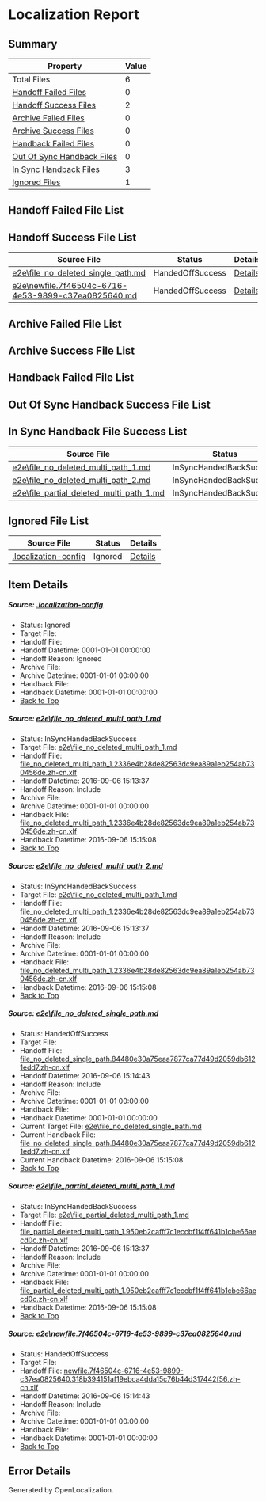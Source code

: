 # <a name='report-top'></a> Localization Report

## Summary
 Property | Value 
 -------- | ----- 
 Total Files | 6
[ Handoff Failed Files ](#handoff-failed-list)| 0
[ Handoff Success Files ](#handoff-success-list)| 2
[ Archive Failed Files ](#archive-failed-list)| 0
[ Archive Success Files ](#archive-success-list)| 0
[ Handback Failed Files ](#handback-failed-list)| 0
[ Out Of Sync Handback Files ](#outofsync-handback-success-list)| 0
[ In Sync Handback Files ](#insync-handback-success-list)| 3
[ Ignored Files ](#ignored-list)| 1

## <a name='handoff-failed-list'></a> Handoff Failed File List

## <a name='handoff-success-list'></a> Handoff Success File List
 Source File | Status | Details 
 ----------- | ------ | ------- 
 [e2e\file_no_deleted_single_path.md](https://github.com/OpenLocalizationTestOrg/ol-test0/blob/d4c2bc0d01baa143ab07c06f04ce0c8eac27d44c/e2e/file_no_deleted_single_path.md) | HandedOffSuccess | [Details](#ef0d0b9dfa3d86fa0564654834326a5cf17d453d3)
 [e2e\newfile.7f46504c-6716-4e53-9899-c37ea0825640.md](https://github.com/OpenLocalizationTestOrg/ol-test0/blob/d4c2bc0d01baa143ab07c06f04ce0c8eac27d44c/e2e/newfile.7f46504c-6716-4e53-9899-c37ea0825640.md) | HandedOffSuccess | [Details](#e1c4f0a1ebc09710fc9a4fe0772a4c607421f6505)

## <a name='archive-failed-list'></a> Archive Failed File List

## <a name='archive-success-list'></a> Archive Success File List

## <a name='handback-failed-list'></a> Handback Failed File List

## <a name='outofsync-handback-success-list'></a> Out Of Sync Handback Success File List

## <a name='insync-handback-success-list'></a> In Sync Handback File Success List
 Source File | Status | Details 
 ----------- | ------ | ------- 
 [e2e\file_no_deleted_multi_path_1.md](https://github.com/OpenLocalizationTestOrg/ol-test0/blob/2879df1b938a76f178da28e18b84ea91a9d10571/e2e/file_no_deleted_multi_path_1.md) | InSyncHandedBackSuccess | [Details](#ca7c7c29058170cb11a78278e806f6b577f73d0e1)
 [e2e\file_no_deleted_multi_path_2.md](https://github.com/OpenLocalizationTestOrg/ol-test0/blob/d4c2bc0d01baa143ab07c06f04ce0c8eac27d44c/e2e/file_no_deleted_multi_path_2.md) | InSyncHandedBackSuccess | [Details](#ca7c7c29058170cb11a78278e806f6b577f73d0e2)
 [e2e\file_partial_deleted_multi_path_1.md](https://github.com/OpenLocalizationTestOrg/ol-test0/blob/2879df1b938a76f178da28e18b84ea91a9d10571/e2e/file_partial_deleted_multi_path_1.md) | InSyncHandedBackSuccess | [Details](#051ba0004eb568222eded021b402d086e7cd050b4)

## <a name='ignored-list'></a> Ignored File List
 Source File | Status | Details 
 ----------- | ------ | ------- 
 [.localization-config](https://github.com/OpenLocalizationTestOrg/ol-test0/blob/d4c2bc0d01baa143ab07c06f04ce0c8eac27d44c/.localization-config) | Ignored | [Details](#3d4f252ac210baf56311d7e97dcc2db10974dbd20)

## Item Details
##### <a name='3d4f252ac210baf56311d7e97dcc2db10974dbd20'></a> Source: [.localization-config](https://github.com/OpenLocalizationTestOrg/ol-test0/blob/d4c2bc0d01baa143ab07c06f04ce0c8eac27d44c/.localization-config)
* Status: Ignored
* Target File: 
* Handoff File: 
* Handoff Datetime: 0001-01-01 00:00:00
* Handoff Reason: Ignored
* Archive File: 
* Archive Datetime: 0001-01-01 00:00:00
* Handback File: 
* Handback Datetime: 0001-01-01 00:00:00
* [Back to Top](#report-top)

##### <a name='ca7c7c29058170cb11a78278e806f6b577f73d0e1'></a> Source: [e2e\file_no_deleted_multi_path_1.md](https://github.com/OpenLocalizationTestOrg/ol-test0/blob/2879df1b938a76f178da28e18b84ea91a9d10571/e2e/file_no_deleted_multi_path_1.md)
* Status: InSyncHandedBackSuccess
* Target File: [e2e\file_no_deleted_multi_path_1.md](https://github.com/OpenLocalizationTestOrg/ol-test0-zhcn/blob/6254b4f72c2e10ba018d19a04295afd28e83d594/e2e/file_no_deleted_multi_path_1.md)
* Handoff File: [file_no_deleted_multi_path_1.2336e4b28de82563dc9ea89a1eb254ab730456de.zh-cn.xlf](https://github.com/OpenLocalizationTestOrg/ol-test0-handoff/blob/4f3f19e6836f4aa83541d702ebc0647ab9396239/ol-handoff/OpenLocalizationTestOrg/ol-test0-zhcn/ci/mt/file_no_deleted_multi_path_1.2336e4b28de82563dc9ea89a1eb254ab730456de.zh-cn.xlf)
* Handoff Datetime: 2016-09-06 15:13:37
* Handoff Reason: Include
* Archive File: 
* Archive Datetime: 0001-01-01 00:00:00
* Handback File: [file_no_deleted_multi_path_1.2336e4b28de82563dc9ea89a1eb254ab730456de.zh-cn.xlf](https://github.com/OpenLocalizationTestOrg/ol-test0-handback/blob/663e1aaa25606da60fc472a8d962eb8ac1696243/ol-handback/OpenLocalizationTestOrg/ol-test0-zhcn/ci/mt/file_no_deleted_multi_path_1.2336e4b28de82563dc9ea89a1eb254ab730456de.zh-cn.xlf)
* Handback Datetime: 2016-09-06 15:15:08
* [Back to Top](#report-top)

##### <a name='ca7c7c29058170cb11a78278e806f6b577f73d0e2'></a> Source: [e2e\file_no_deleted_multi_path_2.md](https://github.com/OpenLocalizationTestOrg/ol-test0/blob/d4c2bc0d01baa143ab07c06f04ce0c8eac27d44c/e2e/file_no_deleted_multi_path_2.md)
* Status: InSyncHandedBackSuccess
* Target File: [e2e\file_no_deleted_multi_path_1.md](https://github.com/OpenLocalizationTestOrg/ol-test0-zhcn/blob/6254b4f72c2e10ba018d19a04295afd28e83d594/e2e/file_no_deleted_multi_path_1.md)
* Handoff File: [file_no_deleted_multi_path_1.2336e4b28de82563dc9ea89a1eb254ab730456de.zh-cn.xlf](https://github.com/OpenLocalizationTestOrg/ol-test0-handoff/blob/4f3f19e6836f4aa83541d702ebc0647ab9396239/ol-handoff/OpenLocalizationTestOrg/ol-test0-zhcn/ci/mt/file_no_deleted_multi_path_1.2336e4b28de82563dc9ea89a1eb254ab730456de.zh-cn.xlf)
* Handoff Datetime: 2016-09-06 15:13:37
* Handoff Reason: Include
* Archive File: 
* Archive Datetime: 0001-01-01 00:00:00
* Handback File: [file_no_deleted_multi_path_1.2336e4b28de82563dc9ea89a1eb254ab730456de.zh-cn.xlf](https://github.com/OpenLocalizationTestOrg/ol-test0-handback/blob/663e1aaa25606da60fc472a8d962eb8ac1696243/ol-handback/OpenLocalizationTestOrg/ol-test0-zhcn/ci/mt/file_no_deleted_multi_path_1.2336e4b28de82563dc9ea89a1eb254ab730456de.zh-cn.xlf)
* Handback Datetime: 2016-09-06 15:15:08
* [Back to Top](#report-top)

##### <a name='ef0d0b9dfa3d86fa0564654834326a5cf17d453d3'></a> Source: [e2e\file_no_deleted_single_path.md](https://github.com/OpenLocalizationTestOrg/ol-test0/blob/d4c2bc0d01baa143ab07c06f04ce0c8eac27d44c/e2e/file_no_deleted_single_path.md)
* Status: HandedOffSuccess
* Target File: 
* Handoff File: [file_no_deleted_single_path.84480e30a75eaa7877ca77d49d2059db6121edd7.zh-cn.xlf](https://github.com/OpenLocalizationTestOrg/ol-test0-handoff/blob/7bc83bee9f6266d9b2d917f74e7551a69f0bb717/ol-handoff/OpenLocalizationTestOrg/ol-test0-zhcn/ci/mt/file_no_deleted_single_path.84480e30a75eaa7877ca77d49d2059db6121edd7.zh-cn.xlf)
* Handoff Datetime: 2016-09-06 15:14:43
* Handoff Reason: Include
* Archive File: 
* Archive Datetime: 0001-01-01 00:00:00
* Handback File: 
* Handback Datetime: 0001-01-01 00:00:00
* Current Target File: [e2e\file_no_deleted_single_path.md](https://github.com/OpenLocalizationTestOrg/ol-test0-zhcn/blob/6254b4f72c2e10ba018d19a04295afd28e83d594/e2e/file_no_deleted_single_path.md)
* Current Handback File: [file_no_deleted_single_path.84480e30a75eaa7877ca77d49d2059db6121edd7.zh-cn.xlf](https://github.com/OpenLocalizationTestOrg/ol-test0-handback/blob/663e1aaa25606da60fc472a8d962eb8ac1696243/ol-handback/OpenLocalizationTestOrg/ol-test0-zhcn/ci/mt/file_no_deleted_single_path.84480e30a75eaa7877ca77d49d2059db6121edd7.zh-cn.xlf)
* Current Handback Datetime: 2016-09-06 15:15:08
* [Back to Top](#report-top)

##### <a name='051ba0004eb568222eded021b402d086e7cd050b4'></a> Source: [e2e\file_partial_deleted_multi_path_1.md](https://github.com/OpenLocalizationTestOrg/ol-test0/blob/2879df1b938a76f178da28e18b84ea91a9d10571/e2e/file_partial_deleted_multi_path_1.md)
* Status: InSyncHandedBackSuccess
* Target File: [e2e\file_partial_deleted_multi_path_1.md](https://github.com/OpenLocalizationTestOrg/ol-test0-zhcn/blob/6254b4f72c2e10ba018d19a04295afd28e83d594/e2e/file_partial_deleted_multi_path_1.md)
* Handoff File: [file_partial_deleted_multi_path_1.950eb2cafff7c1eccbf1f4ff641b1cbe66aecd0c.zh-cn.xlf](https://github.com/OpenLocalizationTestOrg/ol-test0-handoff/blob/4f3f19e6836f4aa83541d702ebc0647ab9396239/ol-handoff/OpenLocalizationTestOrg/ol-test0-zhcn/ci/mt/file_partial_deleted_multi_path_1.950eb2cafff7c1eccbf1f4ff641b1cbe66aecd0c.zh-cn.xlf)
* Handoff Datetime: 2016-09-06 15:13:37
* Handoff Reason: Include
* Archive File: 
* Archive Datetime: 0001-01-01 00:00:00
* Handback File: [file_partial_deleted_multi_path_1.950eb2cafff7c1eccbf1f4ff641b1cbe66aecd0c.zh-cn.xlf](https://github.com/OpenLocalizationTestOrg/ol-test0-handback/blob/663e1aaa25606da60fc472a8d962eb8ac1696243/ol-handback/OpenLocalizationTestOrg/ol-test0-zhcn/ci/mt/file_partial_deleted_multi_path_1.950eb2cafff7c1eccbf1f4ff641b1cbe66aecd0c.zh-cn.xlf)
* Handback Datetime: 2016-09-06 15:15:08
* [Back to Top](#report-top)

##### <a name='e1c4f0a1ebc09710fc9a4fe0772a4c607421f6505'></a> Source: [e2e\newfile.7f46504c-6716-4e53-9899-c37ea0825640.md](https://github.com/OpenLocalizationTestOrg/ol-test0/blob/d4c2bc0d01baa143ab07c06f04ce0c8eac27d44c/e2e/newfile.7f46504c-6716-4e53-9899-c37ea0825640.md)
* Status: HandedOffSuccess
* Target File: 
* Handoff File: [newfile.7f46504c-6716-4e53-9899-c37ea0825640.318b394151af19ebca4dda15c76b44d317442f56.zh-cn.xlf](https://github.com/OpenLocalizationTestOrg/ol-test0-handoff/blob/7bc83bee9f6266d9b2d917f74e7551a69f0bb717/ol-handoff/OpenLocalizationTestOrg/ol-test0-zhcn/ci/mt/newfile.7f46504c-6716-4e53-9899-c37ea0825640.318b394151af19ebca4dda15c76b44d317442f56.zh-cn.xlf)
* Handoff Datetime: 2016-09-06 15:14:43
* Handoff Reason: Include
* Archive File: 
* Archive Datetime: 0001-01-01 00:00:00
* Handback File: 
* Handback Datetime: 0001-01-01 00:00:00
* [Back to Top](#report-top)


## Error Details

Generated by OpenLocalization.
